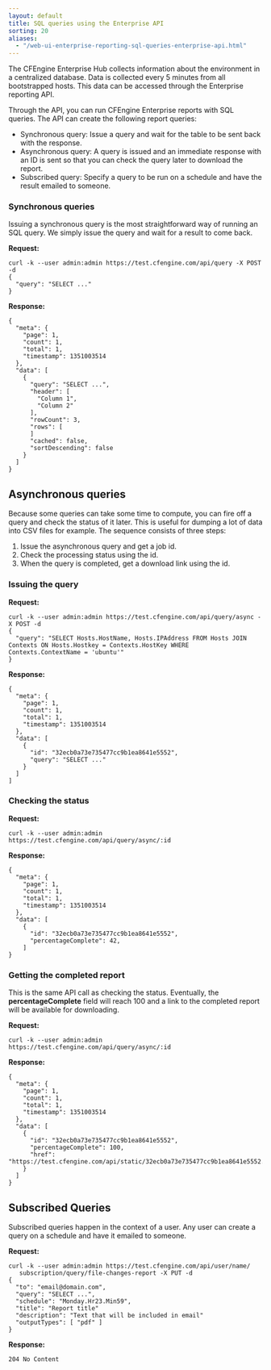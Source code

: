 ```yaml
---
layout: default
title: SQL queries using the Enterprise API
sorting: 20
aliases:
  - "/web-ui-enterprise-reporting-sql-queries-enterprise-api.html"
---
```


The CFEngine Enterprise Hub collects information about the
environment in a centralized database. Data is collected every 5
minutes from all bootstrapped hosts. This data can be accessed through
the Enterprise reporting API.

Through the API, you can run CFEngine Enterprise reports with SQL
queries. The API can create the following report queries:

- Synchronous query: Issue a query and wait for the table to
  be sent back with the response.
- Asynchronous query: A query is issued and an immediate response with an ID is sent
  so that you can check the query later to download the report.
- Subscribed query: Specify a query to be run on a schedule
  and have the result emailed to someone.

### Synchronous queries

Issuing a synchronous query is the most straightforward way of running
an SQL query. We simply issue the query and wait for a result to come
back.

**Request:**

    curl -k --user admin:admin https://test.cfengine.com/api/query -X POST -d
    {
      "query": "SELECT ..."
    }

**Response:**

    {
      "meta": {
        "page": 1,
        "count": 1,
        "total": 1,
        "timestamp": 1351003514
      },
      "data": [
        {
          "query": "SELECT ...",
          "header": [
            "Column 1",
            "Column 2"
          ],
          "rowCount": 3,
          "rows": [
          ]
          "cached": false,
          "sortDescending": false
        }
      ]
    }

## Asynchronous queries

Because some queries can take some time to compute, you can
fire off a query and check the status of it later. This is useful for
dumping a lot of data into CSV files for example. The sequence consists
of three steps:

1.  Issue the asynchronous query and get a job id.
2.  Check the processing status using the id.
3.  When the query is completed, get a download link using the id.

### Issuing the query

**Request:**

    curl -k --user admin:admin https://test.cfengine.com/api/query/async -X POST -d
    {
      "query": "SELECT Hosts.HostName, Hosts.IPAddress FROM Hosts JOIN Contexts ON Hosts.Hostkey = Contexts.HostKey WHERE Contexts.ContextName = 'ubuntu'"
    }

**Response:**

    {
      "meta": {
        "page": 1,
        "count": 1,
        "total": 1,
        "timestamp": 1351003514
      },
      "data": [
        {
          "id": "32ecb0a73e735477cc9b1ea8641e5552",
          "query": "SELECT ..."
        }
      ]
    ]

### Checking the status

**Request:**

    curl -k --user admin:admin https://test.cfengine.com/api/query/async/:id

**Response:**

    {
      "meta": {
        "page": 1,
        "count": 1,
        "total": 1,
        "timestamp": 1351003514
      },
      "data": [
        {
          "id": "32ecb0a73e735477cc9b1ea8641e5552",
          "percentageComplete": 42,
        ]
    }

### Getting the completed report

This is the same API call as checking the status. Eventually, the
**percentageComplete** field will reach 100 and a link to
the completed report will be available for downloading.

**Request:**

    curl -k --user admin:admin https://test.cfengine.com/api/query/async/:id

**Response:**

    {
      "meta": {
        "page": 1,
        "count": 1,
        "total": 1,
        "timestamp": 1351003514
      },
      "data": [
        {
          "id": "32ecb0a73e735477cc9b1ea8641e5552",
          "percentageComplete": 100,
          "href": "https://test.cfengine.com/api/static/32ecb0a73e735477cc9b1ea8641e5552.csv"
        }
      ]
    }

## Subscribed Queries

Subscribed queries happen in the context of a user. Any user can create
a query on a schedule and have it emailed to someone.

**Request:**

    curl -k --user admin:admin https://test.cfengine.com/api/user/name/
       subscription/query/file-changes-report -X PUT -d
    {
      "to": "email@domain.com",
      "query": "SELECT ...",
      "schedule": "Monday.Hr23.Min59",
      "title": "Report title"
      "description": "Text that will be included in email"
      "outputTypes": [ "pdf" ]
    }

**Response:**

    204 No Content
